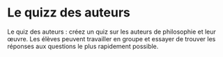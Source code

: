 # Le quizz des auteurs

Le quiz des auteurs : créez un quiz sur les auteurs de philosophie et leur œuvre. Les élèves peuvent travailler en groupe et essayer de trouver les réponses aux questions le plus rapidement possible.
